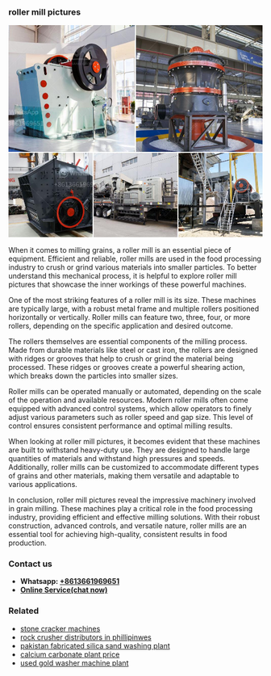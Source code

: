 <h3>roller mill pictures</h3><img src='1706773595.jpg' alt=''><p>When it comes to milling grains, a roller mill is an essential piece of equipment. Efficient and reliable, roller mills are used in the food processing industry to crush or grind various materials into smaller particles. To better understand this mechanical process, it is helpful to explore roller mill pictures that showcase the inner workings of these powerful machines.</p><p>One of the most striking features of a roller mill is its size. These machines are typically large, with a robust metal frame and multiple rollers positioned horizontally or vertically. Roller mills can feature two, three, four, or more rollers, depending on the specific application and desired outcome.</p><p>The rollers themselves are essential components of the milling process. Made from durable materials like steel or cast iron, the rollers are designed with ridges or grooves that help to crush or grind the material being processed. These ridges or grooves create a powerful shearing action, which breaks down the particles into smaller sizes.</p><p>Roller mills can be operated manually or automated, depending on the scale of the operation and available resources. Modern roller mills often come equipped with advanced control systems, which allow operators to finely adjust various parameters such as roller speed and gap size. This level of control ensures consistent performance and optimal milling results.</p><p>When looking at roller mill pictures, it becomes evident that these machines are built to withstand heavy-duty use. They are designed to handle large quantities of materials and withstand high pressures and speeds. Additionally, roller mills can be customized to accommodate different types of grains and other materials, making them versatile and adaptable to various applications.</p><p>In conclusion, roller mill pictures reveal the impressive machinery involved in grain milling. These machines play a critical role in the food processing industry, providing efficient and effective milling solutions. With their robust construction, advanced controls, and versatile nature, roller mills are an essential tool for achieving high-quality, consistent results in food production.</p><h3>Contact us</h3><ul><li><strong>Whatsapp:&nbsp;<a href="https://wa.me/8613661969651">+8613661969651</a></strong></li><li><a href="https://swt.shibang-china.com/?git&amp;zhl&amp;roller mill pictures"><strong>Online Service(chat now)</strong></a></li></ul><h3>Related</h3><ul><li><a href='stone cracker machines.md'>stone cracker machines</a></li><li><a href='rock crusher distributors in phillipinwes.md'>rock crusher distributors in phillipinwes</a></li><li><a href='pakistan fabricated silica sand washing plant.md'>pakistan fabricated silica sand washing plant</a></li><li><a href='calcium carbonate plant price.md'>calcium carbonate plant price</a></li><li><a href='used gold washer machine plant.md'>used gold washer machine plant</a></li></ul>